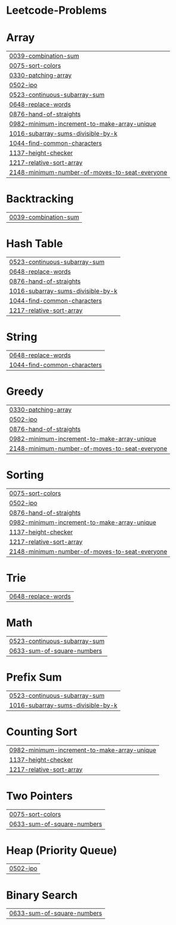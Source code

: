 # Leetcode-Problems


# Array
|  |
| ------- |
| [0039-combination-sum](https://github.com/arshbhatia8/Leetcode-Problems/tree/master/0039-combination-sum) |
| [0075-sort-colors](https://github.com/arshbhatia8/Leetcode-Problems/tree/master/0075-sort-colors) |
| [0330-patching-array](https://github.com/arshbhatia8/Leetcode-Problems/tree/master/0330-patching-array) |
| [0502-ipo](https://github.com/arshbhatia8/Leetcode-Problems/tree/master/0502-ipo) |
| [0523-continuous-subarray-sum](https://github.com/arshbhatia8/Leetcode-Problems/tree/master/0523-continuous-subarray-sum) |
| [0648-replace-words](https://github.com/arshbhatia8/Leetcode-Problems/tree/master/0648-replace-words) |
| [0876-hand-of-straights](https://github.com/arshbhatia8/Leetcode-Problems/tree/master/0876-hand-of-straights) |
| [0982-minimum-increment-to-make-array-unique](https://github.com/arshbhatia8/Leetcode-Problems/tree/master/0982-minimum-increment-to-make-array-unique) |
| [1016-subarray-sums-divisible-by-k](https://github.com/arshbhatia8/Leetcode-Problems/tree/master/1016-subarray-sums-divisible-by-k) |
| [1044-find-common-characters](https://github.com/arshbhatia8/Leetcode-Problems/tree/master/1044-find-common-characters) |
| [1137-height-checker](https://github.com/arshbhatia8/Leetcode-Problems/tree/master/1137-height-checker) |
| [1217-relative-sort-array](https://github.com/arshbhatia8/Leetcode-Problems/tree/master/1217-relative-sort-array) |
| [2148-minimum-number-of-moves-to-seat-everyone](https://github.com/arshbhatia8/Leetcode-Problems/tree/master/2148-minimum-number-of-moves-to-seat-everyone) |
# Backtracking
|  |
| ------- |
| [0039-combination-sum](https://github.com/arshbhatia8/Leetcode-Problems/tree/master/0039-combination-sum) |
# Hash Table
|  |
| ------- |
| [0523-continuous-subarray-sum](https://github.com/arshbhatia8/Leetcode-Problems/tree/master/0523-continuous-subarray-sum) |
| [0648-replace-words](https://github.com/arshbhatia8/Leetcode-Problems/tree/master/0648-replace-words) |
| [0876-hand-of-straights](https://github.com/arshbhatia8/Leetcode-Problems/tree/master/0876-hand-of-straights) |
| [1016-subarray-sums-divisible-by-k](https://github.com/arshbhatia8/Leetcode-Problems/tree/master/1016-subarray-sums-divisible-by-k) |
| [1044-find-common-characters](https://github.com/arshbhatia8/Leetcode-Problems/tree/master/1044-find-common-characters) |
| [1217-relative-sort-array](https://github.com/arshbhatia8/Leetcode-Problems/tree/master/1217-relative-sort-array) |
# String
|  |
| ------- |
| [0648-replace-words](https://github.com/arshbhatia8/Leetcode-Problems/tree/master/0648-replace-words) |
| [1044-find-common-characters](https://github.com/arshbhatia8/Leetcode-Problems/tree/master/1044-find-common-characters) |
# Greedy
|  |
| ------- |
| [0330-patching-array](https://github.com/arshbhatia8/Leetcode-Problems/tree/master/0330-patching-array) |
| [0502-ipo](https://github.com/arshbhatia8/Leetcode-Problems/tree/master/0502-ipo) |
| [0876-hand-of-straights](https://github.com/arshbhatia8/Leetcode-Problems/tree/master/0876-hand-of-straights) |
| [0982-minimum-increment-to-make-array-unique](https://github.com/arshbhatia8/Leetcode-Problems/tree/master/0982-minimum-increment-to-make-array-unique) |
| [2148-minimum-number-of-moves-to-seat-everyone](https://github.com/arshbhatia8/Leetcode-Problems/tree/master/2148-minimum-number-of-moves-to-seat-everyone) |
# Sorting
|  |
| ------- |
| [0075-sort-colors](https://github.com/arshbhatia8/Leetcode-Problems/tree/master/0075-sort-colors) |
| [0502-ipo](https://github.com/arshbhatia8/Leetcode-Problems/tree/master/0502-ipo) |
| [0876-hand-of-straights](https://github.com/arshbhatia8/Leetcode-Problems/tree/master/0876-hand-of-straights) |
| [0982-minimum-increment-to-make-array-unique](https://github.com/arshbhatia8/Leetcode-Problems/tree/master/0982-minimum-increment-to-make-array-unique) |
| [1137-height-checker](https://github.com/arshbhatia8/Leetcode-Problems/tree/master/1137-height-checker) |
| [1217-relative-sort-array](https://github.com/arshbhatia8/Leetcode-Problems/tree/master/1217-relative-sort-array) |
| [2148-minimum-number-of-moves-to-seat-everyone](https://github.com/arshbhatia8/Leetcode-Problems/tree/master/2148-minimum-number-of-moves-to-seat-everyone) |
# Trie
|  |
| ------- |
| [0648-replace-words](https://github.com/arshbhatia8/Leetcode-Problems/tree/master/0648-replace-words) |
# Math
|  |
| ------- |
| [0523-continuous-subarray-sum](https://github.com/arshbhatia8/Leetcode-Problems/tree/master/0523-continuous-subarray-sum) |
| [0633-sum-of-square-numbers](https://github.com/arshbhatia8/Leetcode-Problems/tree/master/0633-sum-of-square-numbers) |
# Prefix Sum
|  |
| ------- |
| [0523-continuous-subarray-sum](https://github.com/arshbhatia8/Leetcode-Problems/tree/master/0523-continuous-subarray-sum) |
| [1016-subarray-sums-divisible-by-k](https://github.com/arshbhatia8/Leetcode-Problems/tree/master/1016-subarray-sums-divisible-by-k) |
# Counting Sort
|  |
| ------- |
| [0982-minimum-increment-to-make-array-unique](https://github.com/arshbhatia8/Leetcode-Problems/tree/master/0982-minimum-increment-to-make-array-unique) |
| [1137-height-checker](https://github.com/arshbhatia8/Leetcode-Problems/tree/master/1137-height-checker) |
| [1217-relative-sort-array](https://github.com/arshbhatia8/Leetcode-Problems/tree/master/1217-relative-sort-array) |
# Two Pointers
|  |
| ------- |
| [0075-sort-colors](https://github.com/arshbhatia8/Leetcode-Problems/tree/master/0075-sort-colors) |
| [0633-sum-of-square-numbers](https://github.com/arshbhatia8/Leetcode-Problems/tree/master/0633-sum-of-square-numbers) |
# Heap (Priority Queue)
|  |
| ------- |
| [0502-ipo](https://github.com/arshbhatia8/Leetcode-Problems/tree/master/0502-ipo) |
# Binary Search
|  |
| ------- |
| [0633-sum-of-square-numbers](https://github.com/arshbhatia8/Leetcode-Problems/tree/master/0633-sum-of-square-numbers) |